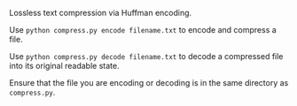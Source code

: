 Lossless text compression via Huffman encoding.

Use `python compress.py encode filename.txt` to encode and compress a file.

Use `python compress.py decode filename.txt` to decode a compressed file into its original readable state.

Ensure that the file you are encoding or decoding is in the same directory as `compress.py`.

